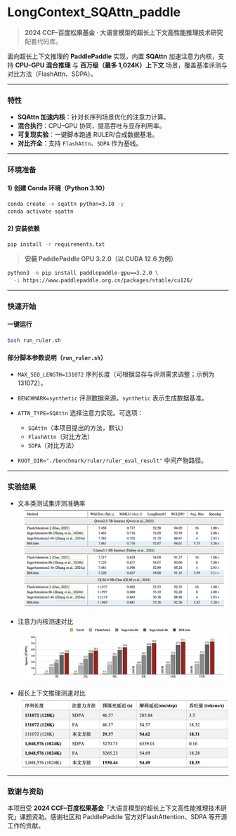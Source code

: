 # LongContext_SQAttn_paddle

> **2024 CCF–百度松果基金 · 大语言模型的超长上下文高性能推理技术研究** 配套代码库。

面向超长上下文推理的 **PaddlePaddle** 实现，内置 **SQAttn** 加速注意力内核，支持 **CPU–GPU 混合推理** 与 **百万级（最多 1,024K）上下文** 场景，覆盖基准评测与对比方法（FlashAttn、SDPA）。

---

### 特性

* **SQAttn 加速内核**：针对长序列场景优化的注意力计算。
* **混合执行**：CPU–GPU 协同，提高吞吐与显存利用率。
* **可复现实验**：一键脚本跑通 RULER/合成数据基准。
* **对比齐全**：支持 `FlashAttn`、`SDPA` 作为基线。

---

### 环境准备

#### 1) 创建 Conda 环境（Python 3.10）

```bash
conda create -n sqattn python=3.10 -y
conda activate sqattn
```

#### 2) 安装依赖

```bash
pip install -r requirements.txt
```

> **安装 PaddlePaddle GPU 3.2.0（以 CUDA 12.6 为例）**

```bash
python3 -m pip install paddlepaddle-gpu==3.2.0 \
  -i https://www.paddlepaddle.org.cn/packages/stable/cu126/
```

---

### 快速开始

#### 一键运行

```bash
bash run_ruler.sh
```


#### 部分脚本参数说明（`run_ruler.sh`）

* `MAX_SEQ_LENGTH=131072`
  序列长度（可根据显存与评测需求调整；示例为 131072）。

* `BENCHMARK=synthetic`
  评测数据来源。`synthetic` 表示生成数据基准。

* `ATTN_TYPE=SQAttn`
  选择注意力实现。可选项：

  * `SQAttn`（本项目提出的方法，默认）
  * `FlashAttn`（对比方法）
  * `SDPA`（对比方法）

* `ROOT_DIR="./benchmark/ruler/ruler_eval_result"` 中间产物路径。

---

### 实验结果

- 文本类测试集评测准确率
![文本类测试集评测准确率结果](assets/language_acc.png "文本类测试集评测准确率结果")

- 注意力内核测速对比
![注意力内核测速结果](assets/kernelspeed.png "注意力内核测速结果")


- 超长上下文推理测速对比
![超长上下文推理测速结果](assets/1024k.png "超长上下文推理测速结果")

---

### 致谢与资助

本项目受 **2024 CCF–百度松果基金**「大语言模型的超长上下文高性能推理技术研究」课题资助。感谢社区和 PaddlePaddle 官方对FlashAttention、SDPA 等开源工作的贡献。

